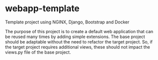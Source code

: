 # webapp-template
Template project using NGINX, Django, Bootstrap and Docker

The purpose of this project is to create a default web application that can be reused 
many times by adding simple extensions. The base project should be adaptable without
the need to refactor the target project. So, if the target project requires additional
views, these should not impact the views.py file of the base project. 